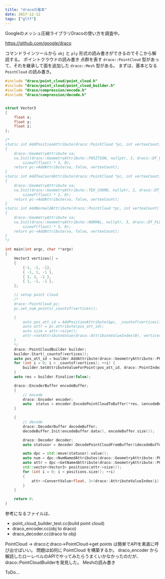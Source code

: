 ```yaml
---
title: "dracoの基本"
date: 2017-12-12
tags: ["gltf"]
---
```


Googleのメッシュ圧縮ライブラリDracoの使い方を調査中。

<https://github.com/google/draco>

コマンドラインツールから `obj` と `ply` 形式の読み書きができるのでそこから解読する。
ポイントクラウドの読み書き
点群を表す `draco::PointCloud` 型があって、それを継承して面を追加した `draco::Mesh` 型がある。
まずは、基本となる `PointCloud` の読み書き。

```c++
#include "draco/point_cloud/point_cloud.h"
#include "draco/point_cloud/point_cloud_builder.h"
#include "draco/compression/encode.h"
#include "draco/compression/decode.h"


struct Vector3
{
    float x;
    float y;
    float z;
};

/*
static int AddPositionAttribute(draco::PointCloud *pc, int vertexCount)
{
    draco::GeometryAttribute va;
    va.Init(draco::GeometryAttribute::POSITION, nullptr, 3, draco::DT_FLOAT32, false, 
        sizeof(float) * 3, 0);
    return pc->AddAttribute(va, false, vertexCount);
}
static int AddTexCoordAttribute(draco::PointCloud *pc, int vertexCount)
{
    draco::GeometryAttribute va;
    va.Init(draco::GeometryAttribute::TEX_COORD, nullptr, 2, draco::DT_FLOAT32, false,
        sizeof(float) * 2, 0);
    return pc->AddAttribute(va, false, vertexCount);
}
static int AddNormaldAttribute(draco::PointCloud *pc, int vertexCount)
{
    draco::GeometryAttribute va;
    va.Init(draco::GeometryAttribute::NORMAL, nullptr, 3, draco::DT_FLOAT32, false,
        sizeof(float) * 3, 0);
    return pc->AddAttribute(va, false, vertexCount);
}
*/

int main(int argc, char **argv)
{
    Vector3 vertices[] =
    {
        {-1, -1, -1},
        { -1, 1, -1 },
        { 1, 1, -1 },
        { 1, -1, -1 },
    };

    // setup point cloud
    /*
    draco::PointCloud pc;
    pc.set_num_points(_countof(vertices));

    {
        auto pos_att_id = AddPositionAttribute(&pc, _countof(vertices));
        auto attr = pc.attribute(pos_att_id);
        auto size = attr->size();
        attr->SetAttributeValue(draco::AttributeValueIndex(0), vertices);
    }
    */
    draco::PointCloudBuilder builder;
    builder.Start(_countof(vertices));
    auto pos_att_id = builder.AddAttribute(draco::GeometryAttribute::POSITION, 3, draco::DT_FLOAT32);
    for (int i = 0; i < _countof(vertices); ++i) {
        builder.SetAttributeValueForPoint(pos_att_id, draco::PointIndex(i), &vertices[i]);
    }
    auto res = builder.Finalize(false);

    draco::EncoderBuffer encodeBuffer;
    {
        // encode
        draco::Encoder encoder;
        auto  status = encoder.EncodePointCloudToBuffer(*res, &encodeBuffer);
    }

    {
        // decode
        draco::DecoderBuffer decodeBuffer;
        decodeBuffer.Init(encodeBuffer.data(), encodeBuffer.size());

        draco::Decoder decoder;
        auto statusor = decoder.DecodePointCloudFromBuffer(&decodeBuffer);

        auto dpc = std::move(statusor).value();
        auto num = dpc->NumNamedAttributes(draco::GeometryAttribute::POSITION);
        auto attr = dpc->GetNamedAttribute(draco::GeometryAttribute::POSITION);
        std::vector<Vector3> positions(attr->size());
        for (int i = 0; i < positions.size(); ++i)
        {
            attr->ConvertValue<float, 3>(draco::AttributeValueIndex(i), &positions[i].x);
        }
    }

    return 0;
}
```

参考になるファイルは、

* point_cloud_builder_test.cc(build point cloud)
* draco_encoder.cc(obj to draco)
* draco_decoder.cc(draco to obj)

PointCloud -> dracoとdraco->PointCloud->get points は簡単でAPIを素直に呼び出せばいい。
問題は如何に PointCloud を構築するか。 draco_encoder から解読したローレベルのAPIでやってみたらうまくいかなかったのだが、draco::PointCloudBuilderを発見した。
Meshの読み書き

ToDo…

